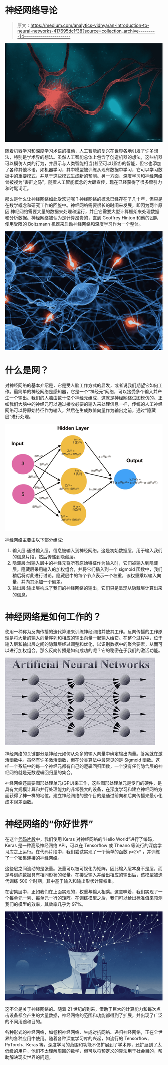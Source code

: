 # 神经网络导论

> 原文：<https://medium.com/analytics-vidhya/an-introduction-to-neural-networks-417695dc1f38?source=collection_archive---------14----------------------->

![](img/9394c063dacb9dadda45f29e0b668487.png)

随着机器学习和深度学习术语的推动，人工智能的复兴在世界各地引发了许多想法，特别是学术界的想法。虽然人工智能总体上包含了创造机器的想法，这些机器可以模仿人类的行为，并展示与人类智能相当(甚至可以超过)的智能，但它也添加了各种其他术语，如机器学习，其中模型被训练从现有数据中学习，它可以学习数据中的重要模式，并基于这些模式生成新的预测。另一方面，深度学习和神经网络曾被视为“害群之马”，随着人工智能概念的大肆宣传，现在已经获得了很多牵引力和时髦词汇。

那么是什么让神经网络如此受欢迎呢？神经网络的概念已经存在了几十年，但只是在数学概念和研究工作的回旋中。神经网络需要很长的时间来发展，即因为两个原因:神经网络需要大量的数据来处理和运行，并且它需要大型计算框架来处理数据和分析数据。神经网络被认为是计算昂贵的，直到 Geoffrey Hinton 和他的团队使用受限的 Boltzmann 机器来启动神经网络和深度学习作为一个整体。

![](img/683bd5781370f0c5ffbf0d47b85a99b4.png)

# 什么是网？

对神经网络的基本介绍是，它是受人脑工作方式的启发，或者说我们期望它如何工作。最简单的神经网络是感知器，它是一个“神经元”网络，可以接受多个输入并产生一个输出。我们的人脑由数十亿个神经元组成，这就是神经网络试图模仿的。正如我们大脑中的神经元可以通过接收必要的输入来处理信息一样，传统的人工神经网络可以将原始特征作为输入，然后在生成数值向量作为输出之前，通过“隐藏层”进行处理。

![](img/cba28d4e99593ff9ed8986e1d971c0eb.png)

神经网络主要由以下部分组成:

1.  输入层:通过输入层，信息被输入到神经网络。这是初始数据层，用于输入我们的信息片段，然后传递到隐藏层。
2.  隐藏层:当输入层中的神经元将所有原始特征作为输入时，它们被输入到隐藏层。隐藏层采用输入的加权组合，并将它们插入到一个 sigmoid 函数中，我们稍后将对此进行讨论。隐藏层中的每个节点表示一个权重，该权重乘以输入向量，并向其添加一个偏差。
3.  输出层:输出层构成了我们的神经网络的输出，它们只是呈现从隐藏层计算出来的信息。

# 神经网络是如何工作的？

使用一种称为反向传播的迭代算法来训练神经网络并使其工作。反向传播的工作原理是将大量的输入向量序列和相应的输出向量一起输入给它。在整个过程中，位于输入层和输出层之间的隐藏层经过调整和优化，以识别数据中的聚合要素，从而可以进行加权组合。那么反向传播是如何成功的呢？它的秘密在于我们的激活功能。

![](img/5643603301c9c17fdbec5188fa4fe1fc.png)

神经网络的关键部分是神经元如何从众多的输入向量中确定输出向量。答案就在激活函数中。虽然有许多激活函数，但在分类算法中最常见的是 Sigmoid 函数。这样一个系统中的每一个神经元都有自己的逻辑回归函数，一个没有任何隐含层的神经网络就是无数逻辑回归量的集合。

神经网络还需要图形处理单元(GPU)来工作，这些图形处理单元是专门的硬件，是具有大规模计算和并行处理能力的非常强大的设备，在深度学习和建立神经网络方面获得了神一样的地位。建立神经网络的整个目的是通过前向和后向传播来最小化成本误差函数。

# 神经网络的“你好世界”

在这个[代码片段](https://gist.github.com/HarshCasper/fac855d392b87963c0d88295593c61b9)中，我们使用 Keras 对神经网络的“Hello World”进行了编码，Keras 是一种高级神经网络 API，可以在 Tensorflow 或 Theano 等流行的深度学习库之上运行。在代码片段中，我们尝试实现了一个简单的函数 *y=2*x* ，并训练了一个密集连接的神经网络。

这些层之间流动的是张量。张量可以被可视化为矩阵，因此输入层本身不是层，而是与训练数据具有相同形状的张量。在接受输入并给出相应的输出后，该模型被迭代训练 500 个时期，其中基于输入和输出形状计算权重。

在密集层中，正如我们在上面实现的，权重与输入相乘。这意味着，我们实现了一个每单元一列、每单元一行的矩阵。在训练模型之后，我们可以给出标准值来预测我们的模型的效率，其效率几乎为 97%。

![](img/5d5f49d2c3f2053d082df830c7af6d85.png)

这不全是关于神经网络的。随着 21 世纪的到来，借助于巨大的计算能力和每次点击设备都会产生的大量数据，神经网络的范围和功能都得到了扩展，并出现了广泛的不同用途和目的。

各种形式的神经网络，如卷积神经网络、生成对抗网络、递归神经网络，正在全世界的各种应用中使用。随着各种深度学习库的兴起，如流行的 Tensorflow、PyTorch、Keras 等，深度学习的范围和功能不仅扩展到了学术界，还扩展到了太低级的用户，他们不太理解周围的数学，但可以将预定义的算法用于社会目的，帮助解决现实世界的问题。